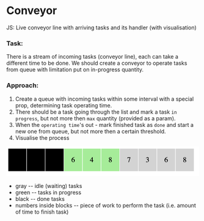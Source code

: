 # Conveyor

JS: Live conveyor line with arriving tasks and its handler (with visualisation)

### Task:

There is a stream of incoming tasks (conveyor line), each can take a different time to be done.
We should create a conveyor to operate tasks from queue with limitation put on in-progress quantity.

### Approach:

1) Create a queue with incoming tasks within some interval with a special prop, determining task operating time.
2) There should be a task going through the list and mark a task `in progress`, but not more then `max` quantity (provided as a param).
3) When the `operating time`'s out - mark finished task as `done` and start a new one from queue, but not more then a certain threshold.
4) Visualise the process

![](./conveyor.png)
- gray -- idle (waiting) tasks
- green -- tasks in progress
- black -- done tasks
- numbers inside blocks -- piece of work to perform the task (i.e. amount of time to finish task)
